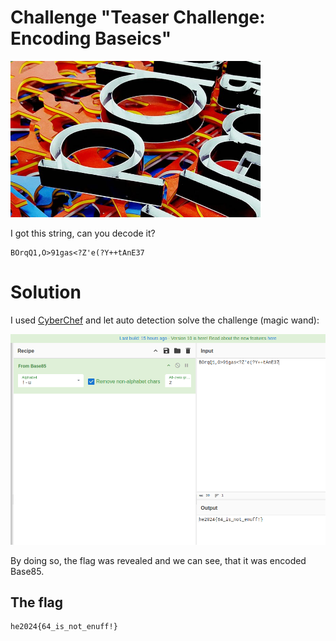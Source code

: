 # Challenge "Teaser Challenge: Encoding Baseics"
<img src="Level 0 - Teaser/banner.jpg" width="400px" alt="Banner Image">

I got this string, can you decode it?

    BOrqQ1,O>91gas<?Z'e(?Y++tAnE37



# Solution
I used [CyberChef](https://gchq.github.io/CyberChef/ "CyberChef on GitHub") and let auto detection solve the challenge (magic wand):

![CyberChef auto detection](CyberChef.png)

By doing so, the flag was revealed and we can see, that it was encoded Base85.

## The flag
    he2024{64_is_not_enuff!}